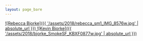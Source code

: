 ```yaml
---
layout: page_bare
---
```


[
![Rebecca Bjorke]({{ '/assets/2018/rebecca_sm1_IMG_8576w.jpg' | absolute_url }})
](http://www.thebekkafect.com/)
[
![Kevin Bjorke]({{ '/assets/2018/bjorke_SmokeSF_KBXF0877w.jpg' | absolute_url }})
](http://www.kevin-bjorke.com/)
